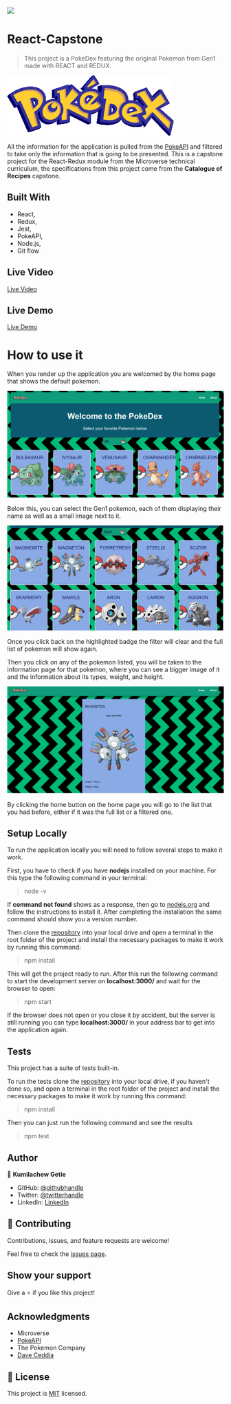 ![](https://img.shields.io/badge/Microverse-blueviolet)

# React-Capstone

> This project is a PokeDex featuring the original Pokemon from Gen1 made with REACT and REDUX.

![screenshot](./src/assets/images/pokedex.png)

All the information for the application is pulled from the [PokeAPI](https://pokeapi.co/docs/v2) and filtered to take only the information that is going to be presented. This is a capstone project for the React-Redux module from the Microverse technical curriculum, the specifications from this project come from the **Catalogue of Recipes** capstone.

## Built With

- React,
- Redux,
- Jest,
- PokeAPI,
- Node.js,
- Git flow

## Live Video

[Live Video](https://www.loom.com/share/253b860c352946caa39e82ee8ea64cc7)

## Live Demo

[Live Demo](https://pekedex.netlify.app/)

# How to use it

When you render up the application you are welcomed by the home page that shows the default pokemon.

![screenshot](./src/assets/images/screenshots/Homepage.png)

Below this, you can select the Gen1 pokemon, each of them displaying their name as well as a small image next to it.

![screenshot](./src/assets/images/screenshots/pokemon-lists.png)

Once you click back on the highlighted badge the filter will clear and the full list of pokemon will show again.

Then you click on any of the pokemon listed, you will be taken to the information page for that pokemon, where you can see a bigger image of it and the information about its types, weight, and height.

![screenshot](./src/assets/images/screenshots/pokemonlistdetails.png)

By clicking the home button on the home page you will go to the list that you had before, either if it was the full list or a filtered one.

## Setup Locally

To run the application locally you will need to follow several steps to make it work.

First, you have to check if you have **nodejs** installed on your machine. For this type the following command in your terminal:

> node -v

If **command not found** shows as a response, then go to [nodejs.org](https://nodejs.org/en/) and follow the instructions to install it. After completing the installation the same command should show you a version number.

Then clone the [repository](https://github.com/Kumilachew-g/react-capstone.git) into your local drive and open a terminal in the root folder of the project and install the necessary packages to make it work by running this command:

> npm install

This will get the project ready to run. After this run the following command to start the development server on **localhost:3000/** and wait for the browser to open:

> npm start

If the browser does not open or you close it by accident, but the server is still running you can type **localhost:3000/** in your address bar to get into the application again.

## Tests

This project has a suite of tests built-in.

To run the tests clone the [repository](https://github.com/Kumilachew-g/react-capstone.git) into your local drive, if you haven't done so, and open a terminal in the root folder of the project and install the necessary packages to make it work by running this command:

> npm install

Then you can just run the following command and see the results

> npm test

## Author

👤 **Kumilachew Getie**

- GitHub: [@githubhandle](https://github.com/Kumilachew-g/)
- Twitter: [@twitterhandle](https://twitter.com/Getie_Haddis)
- LinkedIn: [LinkedIn](https://www.linkedin.com/in/kumilachew-getie/)

## 🤝 Contributing

Contributions, issues, and feature requests are welcome!

Feel free to check the [issues page](issues/).

## Show your support

Give a ⭐️ if you like this project!

## Acknowledgments

- Microverse
- [PokeAPI](https://pokeapi.co/docs/v2)
- The Pokemon Company
- [Dave Ceddia](https://www.youtube.com/channel/UCPrkHuq0i1WflifRXUpvNmg)

## 📝 License

This project is [MIT](https://opensource.org/licenses/MIT) licensed.
